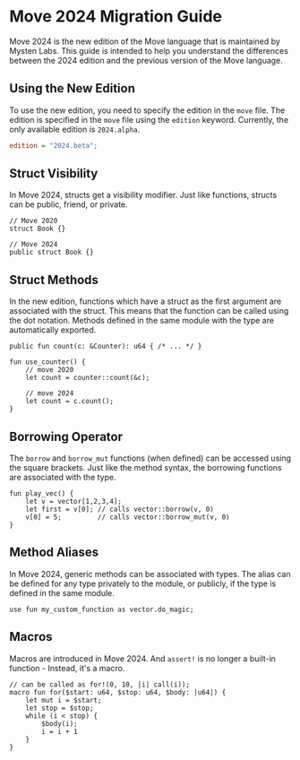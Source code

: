 # Move 2024 Migration Guide

Move 2024 is the new edition of the Move language that is maintained by Mysten Labs. This guide is intended to help you understand the differences between the 2024 edition and the previous version of the Move language.

## Using the New Edition

To use the new edition, you need to specify the edition in the `move` file. The edition is specified in the `move` file using the `edition` keyword. Currently, the only available edition is `2024.alpha`.

```ini
edition = "2024.beta";
```

## Struct Visibility

In Move 2024, structs get a visibility modifier. Just like functions, structs can be public, friend, or private.

```move
// Move 2020
struct Book {}

// Move 2024
public struct Book {}
```

## Struct Methods

In the new edition, functions which have a struct as the first argument are associated with the struct. This means that the function can be called using the dot notation. Methods defined in the same module with the type are automatically exported.

```move
public fun count(c: &Counter): u64 { /* ... */ }

fun use_counter() {
    // move 2020
    let count = counter::count(&c);

    // move 2024
    let count = c.count();
}
```

## Borrowing Operator

The `borrow` and `borrow_mut` functions (when defined) can be accessed using the square brackets. Just like the method syntax, the borrowing functions are associated with the type.

```move
fun play_vec() {
    let v = vector[1,2,3,4];
    let first = v[0]; // calls vector::borrow(v, 0)
    v[0] = 5;         // calls vector::borrow_mut(v, 0)
}
```

## Method Aliases

In Move 2024, generic methods can be associated with types. The alias can be defined for any type privately to the module, or publicly, if the type is defined in the same module.

```move
use fun my_custom_function as vector.do_magic;
```

## Macros

Macros are introduced in Move 2024. And `assert!` is no longer a built-in function - Instead, it's a macro.

```move
// can be called as for!(0, 10, |i| call(i));
macro fun for($start: u64, $stop: u64, $body: |u64|) {
    let mut i = $start;
    let stop = $stop;
    while (i < stop) {
        $body(i);
        i = i + 1
    }
}
```
